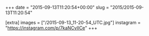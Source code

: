+++
date = "2015-09-13T11:20:54+00:00"
slug = "2015/2015-09-13T11:20:54"

[extra]
images = ["/2015-09-13_11-20-54_UTC.jpg"]
instagram = "https://instagram.com/p/7kaNCvIICe"
+++
